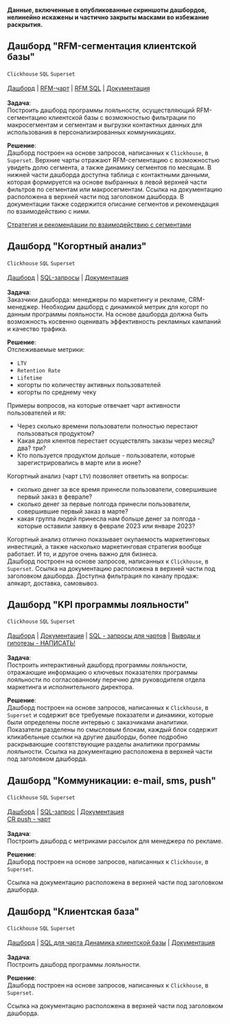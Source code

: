 **Данные, включенные в опубликованные скриншоты дашбордов, нелинейно искажены и частично закрыты масками во избежание раскрытия.**

## Дашборд "RFM-сегментация клиентской базы"
`Clickhouse` `SQL` `Superset` <br><br>
[Дашборд](https://drive.google.com/file/d/1uZDuMJm9s1timzMFu1VqfdxmSpkYwd0b/view?usp=drive_link) | 
[RFM-чарт](https://drive.google.com/file/d/19gN3bHp19ePkfJJ2K1sd7dergSzEQlQO/view?usp=drive_link) |
[RFM SQL](https://github.com/annapavlovads/DA_portfolio/blob/main/abc_xyz_rfm_ltv_cohorts/clients_rest/RFM_sql/RFM_request.sql) 
| [Документация](https://www.evernote.com/shard/s436/sh/ac5dc1a8-46d7-3db6-5685-9216ef8d05a3/9l16bOjuZoh32fXgk_saVZDTdL185IlqMa1Ew1ZGU0OwOi2nDWDimM-oRA) 
<br><br>
**Задача**: <br>
Построить дашборд программы лояльности, осуществляющий RFM-сегментацию клиентской базы с возможностью фильтрации по макросегментам и сегментам и выгрузки контактных данных  для использования в персонализированных коммуникациях. <br>

**Решение**: <br>
Дашборд построен на основе запросов, написанных к `Clickhouse`, в `Superset`. Верхние чарты отражают RFM-сегментацию с возможностью увидеть долю сегмента, а также динамику сегментов по месяцам. В нижней части дашборда доступна таблица с контактными данными, которая формируется на основе выбранных в левой верхней части фильтров по сегментам или макросегментам. Ссылка на документацию расположена в верхней части под заголовком дашборда. В документации также содержится описание сегментов и рекомендация по взаимодействию с ними. <br>

[Стратегия и рекомендации по взаимодействию с сегментами](https://github.com/annapavlovads/DA_portfolio/blob/main/abc_xyz_rfm_ltv_cohorts/clients_rest/RFM_sql/RFM_advice.md)

## Дашборд "Когортный анализ"
`Clickhouse` `SQL` `Superset` <br><br>
[Дашборд](https://drive.google.com/file/d/1dRhG_0Fvu3KK26tUaAO3wwXrvdwB_pNO/view?usp=drive_link) | 
[SQL-запросы](https://github.com/annapavlovads/DA_portfolio/tree/main/dashboards/pl_cohorts_db) | 
[Документация](https://www.evernote.com/shard/s436/sh/7559a7a2-08ce-8679-5599-0e9787210494/5Nlqn974dzuO2r7xj4lCSczYKKz-zXWv2UAFcERvKoQg6aFnfZoI4z3Pew) 
<br><br>
**Задача**: <br>
Заказчики дашборда: менеджеры по маркетингу и рекламе, CRM-менеджер. Необходим дашборд с динамикой метрик для когорт по данным программы лояльности. На основе дашборда должна быть возможность косвенно оценивать эффективность рекламных кампаний и качество трафика. <br>

**Решение**: <br>
Отслеживаемые метрики: 
- `LTV`
- `Retention Rate`
- `Lifetime`
- когорты по количеству активных пользователей
- когорты по среднему чеку

Примеры вопросов, на которые отвечает чарт активности пользователей и `RR`:  
- Через сколько времени пользователи полностью перестают пользоваться продуктом? 
- Какая доля клентов перестает осуществлять заказы через месяц? два? три?  
- Кто пользуется продуктом дольше - пользователи, которые зарегистрировались в марте или в июне?
  
Когортный анализ (чарт `LTV`) позволяет ответить на вопросы: 
- сколько денег за все время принесли пользователи, совершившие первый заказ в феврале? 
- сколько денег за первые полгода принесли пользователи, совершившие первый заказ в марте? 
- какая группа людей принесла нам больше денег за полгода - которые оставили заявку в феврале 2023 или январе 2023?
  
Когортный анализ отлично показывает окупаемость маркетинговых инвестиций, а также насколько маркетинговая стратегия вообще работает. И то, и другое очень важно для бизнеса. <br>
Дашборд построен на основе запросов, написанных к `Clickhouse`, в `Superset`. Ссылка на документацию расположена в верхней части под заголовком дашборда. Доступна фильтрация по каналу продаж: алякарт, доставка, самовывоз. 















## Дашборд "KPI программы лояльности" 
`Clickhouse` `SQL` `Superset` <br><br>
[Дашборд](https://drive.google.com/file/d/1ldNpFI-zwc05LQJFEG-eq95d81koYz-V/view?usp=drive_link) | 
[Документация](https://www.evernote.com/shard/s436/sh/7a628624-b7b4-fb56-429e-ecfde83cd20a/JYdMdclnw0dDoWqEKewaTpTZEqL87W8sUE-Yz45ecOnFUQJdpBZDFV2tig) | 
[SQL - запросы для чартов](https://github.com/annapavlovads/DA_portfolio/tree/main/dashboards/pl_kpi) |
[Выводы и гипотезы - НАПИСАТЬ!](https://github.com)<br><br> 
**Задача**: <br>
Построить интерактивный дашборд программы лояльности, отражающие информацию о ключевых показателях программы лояльности по согласованному перечню для руководителя отдела маркетинга и исполнительного директора. <br>

**Решение**: <br>
Дашборд построен на основе запросов, написанных к `Clickhouse`, в `Superset` и содержит все требуемые показатели и динамики, которые были определены после интервью с заказчиками аналитики. Показатели разделены по смысловым блокам, каждый блок содержит кликабельные ссылки на другие дашборды, более подробно раскрывающие соотвтствующие разделы аналитики программы лояльности. Ссылка на документацию расположена в верхней части под заголовком дашборда. <br>

## Дашборд "Коммуникации: e-mail, sms, push"
`Clickhouse` `SQL` `Superset` <br><br>
[Дашборд]() | 
[SQL-запрос]() | 
[Документация]() <br>
[CR push - чарт](https://drive.google.com/file/d/1ehGgpiUg9jU_vZbNNQ3TQO8HdB0P5sb7/view?usp=drive_link)
<br><br>
**Задача**: <br>
Построить дашборд с метриками рассылок для менеджера по рекламе. <br>

**Решение**: <br>
Дашборд построен на основе запросов, написанных к `Clickhouse`, в `Superset`. 

Ссылка на документацию расположена в верхней части под заголовком дашборда. <br>


## Дашборд "Клиентская база"
`Clickhouse` `SQL` `Superset` <br><br>
[Дашборд](https://drive.google.com/file/d/1pzoC0X92h4Cip3Y_auiIgQzUqmOhS1_7/view?usp=drive_link) | 
[SQL для чарта Динамика клиентской базы](https://github.com/annapavlovads/DA_portfolio/blob/main/dashboards/pl_kpi/%D0%94%D0%B8%D0%BD%D0%B0%D0%BC%D0%B8%D0%BA%D0%B0%20%D0%B3%D0%BE%D1%81%D1%82%D0%B5%D0%B2%D0%BE%D0%B9%20%D0%B1%D0%B0%D0%B7%D1%8B.sql)
| [Документация](https://www.evernote.com/shard/s436/sh/e2d56742-4afb-7d9a-78d5-e89be285ea62/NbFerp0DkhK0suZ5FDERVv39Teomq76rMMFTihpvJm03Rb_Ul2I7Lo18EQ) 
<br><br>
**Задача**: <br>
Построить дашборд программы лояльности. <br>

**Решение**: <br>
Дашборд построен на основе запросов, написанных к `Clickhouse`, в `Superset`. 

Ссылка на документацию расположена в верхней части под заголовком дашборда. <br>

